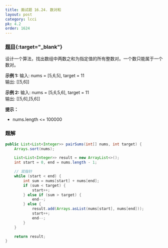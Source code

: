 ```yaml
---
title: 面试题 16.24. 数对和
layout: post
category: lcci
pk: 4.2
order: 1624
---
```


### [题目](https://leetcode-cn.com/pairs-with-sum-lcci/){:target="_blank"}

设计一个算法，找出数组中两数之和为指定值的所有整数对。一个数只能属于一个数对。

**示例 1:**
输入: nums = [5,6,5], target = 11  
输出: [[5,6]]

**示例 2:**
输入: nums = [5,6,5,6], target = 11  
输出: [[5,6],[5,6]]

**提示：**
- nums.length <= 100000

### 题解

```java
public List<List<Integer>> pairSums(int[] nums, int target) {
    Arrays.sort(nums);

    List<List<Integer>> result = new ArrayList<>();
    int start = 0, end = nums.length - 1;

    // 双指针
    while (start < end) {
        int sum = nums[start] + nums[end];
        if (sum < target) {
            start++;
        } else if (sum > target) {
            end--;
        } else {
            result.add(Arrays.asList(nums[start], nums[end]));
            start++;
            end--;
        }
    }

    return result;
}
```